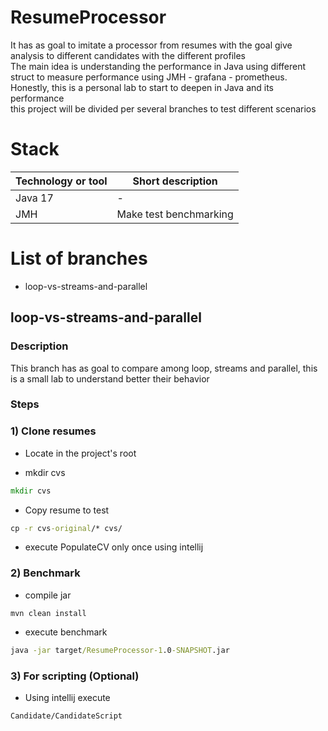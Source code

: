 # ResumeProcessor 

It has as goal to imitate a processor from resumes with the goal give analysis to different candidates with the different profiles
<br/>
The main idea is understanding the performance in Java using different struct to measure performance using JMH - grafana - prometheus.
<br/>
Honestly, this is a personal lab to start to deepen in Java and its performance
<br/> this project will be divided per several branches to test different scenarios

# Stack
| Technology or tool | Short description      |
|--------------------|------------------------|
| Java 17            | -                      |
| JMH                | Make test benchmarking |

# List of branches 

- loop-vs-streams-and-parallel

##  loop-vs-streams-and-parallel

### Description
This branch has as goal to compare among loop, streams and parallel, this is a small lab to understand better their behavior

### Steps

### 1) Clone resumes
- Locate in the project's root

- mkdir cvs

```cmd
mkdir cvs
```

- Copy resume to test

```cmd
cp -r cvs-original/* cvs/
```

- execute PopulateCV only once using intellij


### 2) Benchmark
- compile jar
```mvn
mvn clean install
```

- execute benchmark

```cmd
java -jar target/ResumeProcessor-1.0-SNAPSHOT.jar
```

### 3) For scripting (Optional)
- Using intellij execute 
```cmd
Candidate/CandidateScript
```

